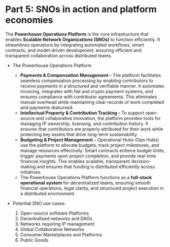 # Part 5: SNOs in action and platform economies

The **Powerhouse Operations Platform** is the core infrastructure that enables **Scalable Network Organizations (SNOs)** to function efficiently. It streamlines operations by integrating automated workflows, smart contracts, and model-driven development, ensuring efficient and transparent collaboration across distributed teams.

- The Powerhouse Operations Platform
    - **Payments & Compensation Management -** The platform facilitates seamless compensation processing by enabling contributors to receive payments in a structured and verifiable manner. It automates invoicing, integrates with fiat and crypto payment systems, and ensures compliance with contributor agreements. This eliminates manual overhead while maintaining clear records of work completed and payments disbursed.
    - **Intellectual Property & Contribution Tracking -** To support open-source and collaborative innovation, the platform provides tools for managing IP ownership, licensing, and contribution history. It ensures that contributors are properly attributed for their work while protecting key assets that drive long-term sustainability.
    - **Budgeting & Project Management -** Operational Hubs (Ops Hubs) use the platform to allocate budgets, track project milestones, and manage resources effectively. Smart contracts enforce budget limits, trigger payments upon project completion, and provide real-time financial insights. This enables scalable, transparent decision-making and ensures that funding is distributed efficiently across initiatives.
    - The Powerhouse Operations Platform functions as a **full-stack operational system** for decentralized teams, ensuring smooth financial operations, legal clarity, and structured project execution in a distributed environment.
    
- Potential SNO use cases:
    1. Open-source software Platforms
    2. Decentralized networks and DAOs
    3. Networks requiring IP management
    4. Global Collaborative Networks
    5. Consumer Marketplaces and Platforms
    6. Public Goods